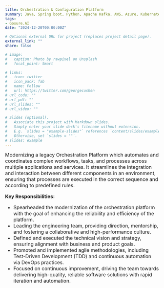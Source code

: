 ```yaml
---
title: Orchestration & Configuration Platform
summary: Java, Spring boot, Python, Apache Kafka, AWS, Azure, Kubernetes, Event Driven Architecture, KNative Functions, MongoDB
tags:
- Gosure.AI
date: "2024-12-20T00:00:00Z"

# Optional external URL for project (replaces project detail page).
external_link: ""
share: false

# image:
#   caption: Photo by rawpixel on Unsplash
#   focal_point: Smart

# links:
# - icon: twitter
#   icon_pack: fab
#   name: Follow
#   url: https://twitter.com/georgecushen
# url_code: ""
# url_pdf: ""
# url_slides: ""
# url_video: ""

# Slides (optional).
#   Associate this project with Markdown slides.
#   Simply enter your slide deck's filename without extension.
#   E.g. `slides = "example-slides"` references `content/slides/example-slides.md`.
#   Otherwise, set `slides = ""`.
# slides: example
---
```


<div style="font-size: 1rem !important;">
Modernizing a legacy Orchestration Platform which automates and coordinates complex workflows, tasks, and processes across multiple applications and services. It streamlines the integration and interaction between different components in an environment, ensuring that processes are executed in the correct sequence and according to predefined rules.

<!-- **Client:** Internal -->

**Key Responsibilities:**

- Spearheaded the modernization of the orchestration platform with the goal of enhancing the reliability and efficiency of the platform. 
- Leading the engineering team, providing direction, mentorship, and fostering a collaborative and high-performance culture.
- Defined and executed the technical vision and strategy, ensuring alignment with business and product goals.
- Promoted and implemented agile methodologies, including Test-Driven Development (TDD) and continuous automation via DevOps practices.
- Focused on continuous improvement, driving the team towards delivering high-quality, reliable software solutions with rapid iteration and automation.
</div>